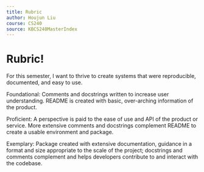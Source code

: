 ```yaml
---
title: Rubric
author: Houjun Liu
course: CS240
source: KBCS240MasterIndex
---
```


# Rubric!
For this semester, I want to thrive to create systems that were reproducible, documented, and easy to use.

Foundational:
Comments and docstrings written to increase user understanding. README is created with basic, over-arching information of the product.

Proficient:
A perspective is paid to the ease of use and API of the product or service. More extensive comments and docstrings complement README to create a usable environment and package.

Exemplary:
Package created with extensive documentation, guidance in a format and size appropriate to the scale of the project; docstrings and comments complement and helps developers contribute to and interact with the codebase.
